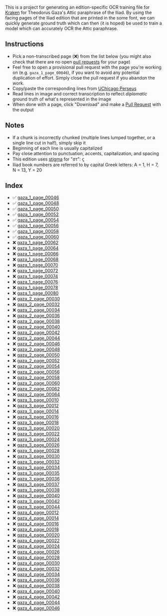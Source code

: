 ---
---

This is a project for generating an edition-specific OCR training file for [Kraken](http://kraken.re/) for Theodorus Gaza's Attic paraphrase of the Iliad. By using the facing pages of the Iliad edition that are printed in the some font, we can quickly generate ground truth which can then (it is hoped) be used to train a model which can accurately OCR the Attic paraphrase.

## Instructions

 * Pick a non-transcribed page (❌) from the list below (you might also check that there are no open [pull requests](https://github.com/ryanfb/kraken-gaza-iliad/pulls) for your page)
 * Feel free to open a provisional pull request with the page you're working on (e.g. `gaza_1_page_00046`), if you want to avoid any potential duplication of effort. Simply close the pull request if you abandon the work.
 * Copy/paste the corresponding lines from [UChicago Perseus](http://artflsrv02.uchicago.edu/cgi-bin/perseus/citequery3.pl?dbname=GreekFeb19&query=Hom.%20Il.&getid=0)
 * Read lines in image and correct transcription to reflect *diplomatic* ground truth of what's represented in the image
 * When done with a page, click "Download" and make a [Pull Request](https://github.com/ryanfb/kraken-gaza-iliad/pulls) with the output

## Notes

 * If a chunk is incorrectly chunked (multiple lines lumped together, or a single line cut in half), simply skip it
 * Beginning of each line is usually capitalized
 * Pay close attention to punctuation, accents, capitalization, and spacing
 * This edition uses [stigma](https://en.wikipedia.org/wiki/Stigma_(letter)) for "στ": ϛ
 * Iliad book numbers are referred to by capital Greek letters: Α = 1, Η = 7, Ν = 13, Υ = 20

## Index

 * ✅ [gaza_1_page_00046](gaza_1_page_00046.html)
 * ✅ [gaza_1_page_00048](gaza_1_page_00048.html)
 * ✅ [gaza_1_page_00050](gaza_1_page_00050.html)
 * ✅ [gaza_1_page_00052](gaza_1_page_00052.html)
 * ✅ [gaza_1_page_00054](gaza_1_page_00054.html)
 * ✅ [gaza_1_page_00056](gaza_1_page_00056.html)
 * ✅ [gaza_1_page_00058](gaza_1_page_00058.html)
 * ✅ [gaza_1_page_00060](gaza_1_page_00060.html)
 * ❌ [gaza_1_page_00062](gaza_1_page_00062.html)
 * ❌ [gaza_1_page_00064](gaza_1_page_00064.html)
 * ❌ [gaza_1_page_00066](gaza_1_page_00066.html)
 * ❌ [gaza_1_page_00068](gaza_1_page_00068.html)
 * ❌ [gaza_1_page_00070](gaza_1_page_00070.html)
 * ❌ [gaza_1_page_00072](gaza_1_page_00072.html)
 * ❌ [gaza_1_page_00074](gaza_1_page_00074.html)
 * ❌ [gaza_1_page_00076](gaza_1_page_00076.html)
 * ❌ [gaza_1_page_00078](gaza_1_page_00078.html)
 * ❌ [gaza_1_page_00080](gaza_1_page_00080.html)
 * ❌ [gaza_2_page_00030](gaza_2_page_00030.html)
 * ❌ [gaza_2_page_00032](gaza_2_page_00032.html)
 * ❌ [gaza_2_page_00034](gaza_2_page_00034.html)
 * ❌ [gaza_2_page_00036](gaza_2_page_00036.html)
 * ❌ [gaza_2_page_00038](gaza_2_page_00038.html)
 * ❌ [gaza_2_page_00040](gaza_2_page_00040.html)
 * ❌ [gaza_2_page_00042](gaza_2_page_00042.html)
 * ❌ [gaza_2_page_00044](gaza_2_page_00044.html)
 * ❌ [gaza_2_page_00046](gaza_2_page_00046.html)
 * ❌ [gaza_2_page_00048](gaza_2_page_00048.html)
 * ❌ [gaza_2_page_00050](gaza_2_page_00050.html)
 * ❌ [gaza_2_page_00052](gaza_2_page_00052.html)
 * ❌ [gaza_2_page_00054](gaza_2_page_00054.html)
 * ❌ [gaza_2_page_00056](gaza_2_page_00056.html)
 * ❌ [gaza_2_page_00058](gaza_2_page_00058.html)
 * ❌ [gaza_2_page_00060](gaza_2_page_00060.html)
 * ❌ [gaza_2_page_00062](gaza_2_page_00062.html)
 * ❌ [gaza_2_page_00064](gaza_2_page_00064.html)
 * ❌ [gaza_3_page_00010](gaza_3_page_00010.html)
 * ❌ [gaza_3_page_00012](gaza_3_page_00012.html)
 * ❌ [gaza_3_page_00014](gaza_3_page_00014.html)
 * ❌ [gaza_3_page_00016](gaza_3_page_00016.html)
 * ❌ [gaza_3_page_00018](gaza_3_page_00018.html)
 * ❌ [gaza_3_page_00020](gaza_3_page_00020.html)
 * ❌ [gaza_3_page_00022](gaza_3_page_00022.html)
 * ❌ [gaza_3_page_00024](gaza_3_page_00024.html)
 * ❌ [gaza_3_page_00026](gaza_3_page_00026.html)
 * ❌ [gaza_3_page_00028](gaza_3_page_00028.html)
 * ❌ [gaza_3_page_00030](gaza_3_page_00030.html)
 * ❌ [gaza_3_page_00032](gaza_3_page_00032.html)
 * ❌ [gaza_3_page_00034](gaza_3_page_00034.html)
 * ❌ [gaza_3_page_00035](gaza_3_page_00035.html)
 * ❌ [gaza_3_page_00036](gaza_3_page_00036.html)
 * ❌ [gaza_3_page_00037](gaza_3_page_00037.html)
 * ❌ [gaza_3_page_00038](gaza_3_page_00038.html)
 * ❌ [gaza_3_page_00040](gaza_3_page_00040.html)
 * ❌ [gaza_3_page_00042](gaza_3_page_00042.html)
 * ❌ [gaza_3_page_00044](gaza_3_page_00044.html)
 * ❌ [gaza_4_page_00012](gaza_4_page_00012.html)
 * ❌ [gaza_4_page_00014](gaza_4_page_00014.html)
 * ❌ [gaza_4_page_00016](gaza_4_page_00016.html)
 * ❌ [gaza_4_page_00018](gaza_4_page_00018.html)
 * ❌ [gaza_4_page_00020](gaza_4_page_00020.html)
 * ❌ [gaza_4_page_00022](gaza_4_page_00022.html)
 * ❌ [gaza_4_page_00024](gaza_4_page_00024.html)
 * ❌ [gaza_4_page_00026](gaza_4_page_00026.html)
 * ❌ [gaza_4_page_00028](gaza_4_page_00028.html)
 * ❌ [gaza_4_page_00030](gaza_4_page_00030.html)
 * ❌ [gaza_4_page_00032](gaza_4_page_00032.html)
 * ❌ [gaza_4_page_00034](gaza_4_page_00034.html)
 * ❌ [gaza_4_page_00036](gaza_4_page_00036.html)
 * ❌ [gaza_4_page_00038](gaza_4_page_00038.html)
 * ❌ [gaza_4_page_00040](gaza_4_page_00040.html)
 * ❌ [gaza_4_page_00042](gaza_4_page_00042.html)
 * ❌ [gaza_4_page_00044](gaza_4_page_00044.html)
 * ❌ [gaza_4_page_00046](gaza_4_page_00046.html)
